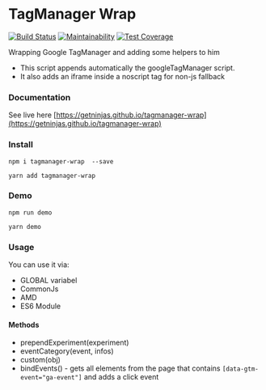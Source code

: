 # TagManager Wrap

[![Build Status](https://semaphoreci.com/api/v1/iondrimba/tagmanager-wrap/branches/master/badge.svg)](https://semaphoreci.com/iondrimba/tagmanager-wrap)
[![Maintainability](https://api.codeclimate.com/v1/badges/dce9f6406858d2069bf4/maintainability)](https://codeclimate.com/github/getninjas/tagmanager-wrap/maintainability)
[![Test Coverage](https://api.codeclimate.com/v1/badges/dce9f6406858d2069bf4/test_coverage)](https://codeclimate.com/github/getninjas/tagmanager-wrap/test_coverage)

Wrapping Google TagManager and adding some helpers to him
* This script appends automatically the googleTagManager script.
* It also adds an iframe inside a noscript tag for non-js fallback

### Documentation

See live here [https://getninjas.github.io/tagmanager-wrap](https://getninjas.github.io/tagmanager-wrap)

### Install

`npm i tagmanager-wrap  --save`

`yarn add tagmanager-wrap`

### Demo

`npm run demo`

`yarn demo`

### Usage

You can use it via:
* GLOBAL variabel
* CommonJs
* AMD
* ES6 Module

#### Methods
* prependExperiment(experiment)
* eventCategory(event, infos)
* custom(obj)
* bindEvents() - gets all elements from the page that contains `[data-gtm-event="ga-event"]` and adds a click event
